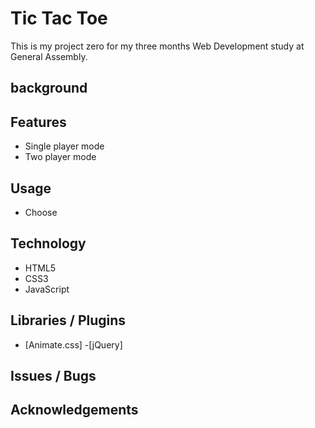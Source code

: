 # Tic Tac Toe

This is my project zero for my three months Web Development study at General Assembly.

## background

## Features

- Single player mode
- Two player mode

## Usage
- Choose

## Technology

- HTML5
- CSS3
- JavaScript

## Libraries / Plugins

- [Animate.css]
-[jQuery]

## Issues / Bugs

## Acknowledgements
